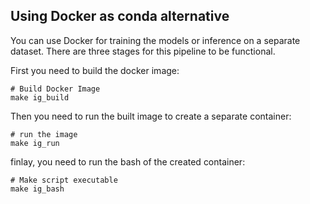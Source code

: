 ## Using Docker as conda alternative

You can use Docker for training the models or inference on a separate dataset. There are three
stages for this pipeline to be functional.

First you need to build the docker image:

```
# Build Docker Image
make ig_build

```

Then you need to run the built image to create a separate container:

```
# run the image
make ig_run

```

finlay, you need to run the bash of the created container:

```
# Make script executable
make ig_bash

```
